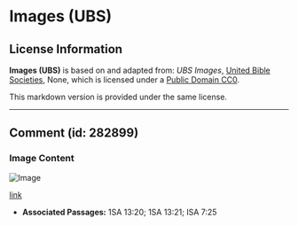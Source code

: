 # Images (UBS)

## License Information

**Images (UBS)** is based on and adapted from: _UBS Images_, [United Bible Societies](https://unitedbiblesocieties.org/), None, which is licensed under a [Public Domain CC0](https://creativecommons.org/public-domain/cc0/).

This markdown version is provided under the same license.



--------------------------------

## Comment (id: 282899)

### Image Content

![Image](https://cdn.aquifer.bible/aquifer-content/resources/Media/WEB-0328_hoe.jpg)

[link](https://cdn.aquifer.bible/aquifer-content/resources/Media/WEB-0328_hoe.jpg)

* **Associated Passages:** 1SA 13:20; 1SA 13:21; ISA 7:25

